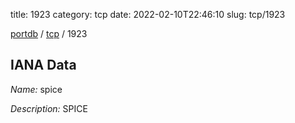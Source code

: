 title: 1923
category: tcp
date: 2022-02-10T22:46:10
slug: tcp/1923

[portdb](/) / [tcp](/category/tcp.html) / 1923


## IANA Data

_Name:_ spice

_Description:_ SPICE


